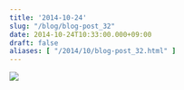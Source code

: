 ```yaml
---
title: '2014-10-24'
slug: "/blog/blog-post_32"
date: 2014-10-24T10:33:00.000+09:00
draft: false
aliases: [ "/2014/10/blog-post_32.html" ]
---
```


  

  
![](https://68.media.tumblr.com/ee1a5d8c6058e095b3f31796fd949ff8/tumblr_ndxx3twye61rwrdpxo1_1280.jpg)
